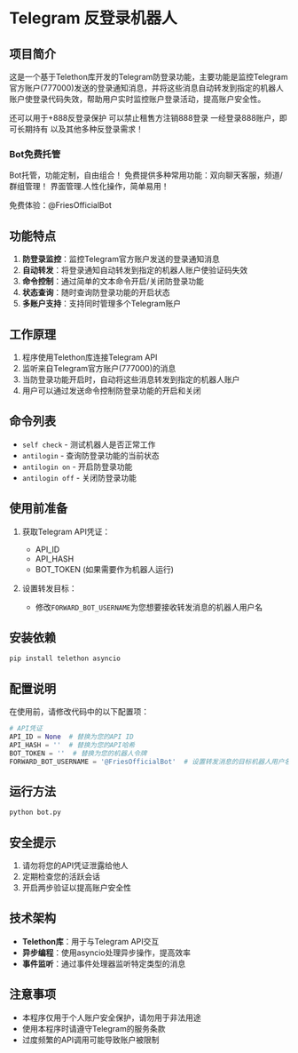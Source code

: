  # Telegram 反登录机器人

## 项目简介

这是一个基于Telethon库开发的Telegram防登录功能，主要功能是监控Telegram官方账户(777000)发送的登录通知消息，并将这些消息自动转发到指定的机器人账户使登录代码失效，帮助用户实时监控账户登录活动，提高账户安全性。

还可以用于+888反登录保护
可以禁止租售方注销888登录
一经登录888账户，即可长期持有
以及其他多种反登录需求！

### Bot免费托管
Bot托管，功能定制，自由组合！
免费提供多种常用功能：双向聊天客服，频道/群组管理！
界面管理.人性化操作，简单易用！

免费体验：@FriesOfficialBot

## 功能特点

1. **防登录监控**：监控Telegram官方账户发送的登录通知消息
2. **自动转发**：将登录通知自动转发到指定的机器人账户使验证码失效
3. **命令控制**：通过简单的文本命令开启/关闭防登录功能
4. **状态查询**：随时查询防登录功能的开启状态
5. **多账户支持**：支持同时管理多个Telegram账户

## 工作原理

1. 程序使用Telethon库连接Telegram API
2. 监听来自Telegram官方账户(777000)的消息
3. 当防登录功能开启时，自动将这些消息转发到指定的机器人账户
4. 用户可以通过发送命令控制防登录功能的开启和关闭



## 命令列表

- `self check` - 测试机器人是否正常工作
- `antilogin` - 查询防登录功能的当前状态
- `antilogin on` - 开启防登录功能
- `antilogin off` - 关闭防登录功能

## 使用前准备

1. 获取Telegram API凭证：
   - API_ID
   - API_HASH
   - BOT_TOKEN (如果需要作为机器人运行)

2. 设置转发目标：
   - 修改`FORWARD_BOT_USERNAME`为您想要接收转发消息的机器人用户名

## 安装依赖

```bash
pip install telethon asyncio
```

## 配置说明

在使用前，请修改代码中的以下配置项：

```python
# API凭证
API_ID = None  # 替换为您的API ID
API_HASH = ''  # 替换为您的API哈希
BOT_TOKEN = ''  # 替换为您的机器人令牌
FORWARD_BOT_USERNAME = '@FriesOfficialBot'  # 设置转发消息的目标机器人用户名
```

## 运行方法

```bash
python bot.py
```

## 安全提示

1. 请勿将您的API凭证泄露给他人
2. 定期检查您的活跃会话
3. 开启两步验证以提高账户安全性

## 技术架构

- **Telethon库**：用于与Telegram API交互
- **异步编程**：使用asyncio处理异步操作，提高效率
- **事件监听**：通过事件处理器监听特定类型的消息

## 注意事项

- 本程序仅用于个人账户安全保护，请勿用于非法用途
- 使用本程序时请遵守Telegram的服务条款
- 过度频繁的API调用可能导致账户被限制
